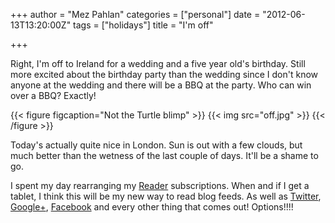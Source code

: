 +++
author = "Mez Pahlan"
categories = ["personal"]
date = "2012-06-13T13:20:00Z"
tags = ["holidays"]
title = "I'm off"

+++


Right, I'm off to Ireland for a wedding and a five year old's birthday. Still more excited about the birthday party than
the wedding since I don't know anyone at the wedding and there will be a BBQ at the party. Who can win over a BBQ?
Exactly!

{{< figure figcaption="Not the Turtle blimp" >}}
    {{< img src="off.jpg" >}}
{{< /figure >}}

<!--more-->

Today's actually quite nice in London. Sun is out with a few clouds, but much better than the wetness of the last couple
of days. It'll be a shame to go.

I spent my day rearranging my [Reader](http://www.google.com/reader) subscriptions. When and if I get a tablet, I think
this will be my new way to read blog feeds. As well as [Twitter](http://twitter.com/),
[Google+](https://plus.google.com/), [Facebook](https://www.facebook.com/) and every other thing that comes out!
Options!!!!
